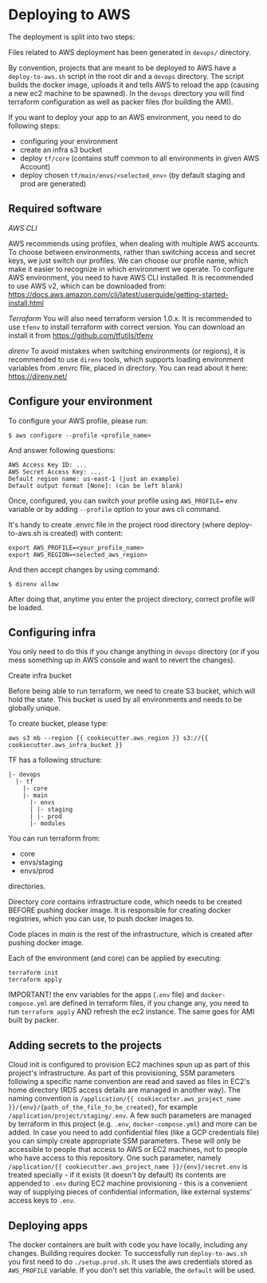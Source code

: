 # Deploying to AWS

The deployment is split into two steps:

Files related to AWS deployment has been generated in `devops/` directory.

By convention, projects that are meant to be deployed to AWS have a `deploy-to-aws.sh` script in the root dir and a `devops` directory.
The script builds the docker image, uploads it and tells AWS to reload the app (causing a new ec2 machine to be spawned).
In the `devops` directory you will find terraform configuration as well as packer files (for building the AMI).

If you want to deploy your app to an AWS environment, you need to do following steps:

- configuring your environment
- create an infra s3 bucket
- deploy `tf/core` (contains stuff common to all environments in given AWS Account)
- deploy chosen `tf/main/envs/<selected_env>` (by default staging and prod are generated)

## Required software

*AWS CLI*

AWS recommends using profiles, when dealing with multiple AWS accounts.
To choose between environments, rather than switching access and secret keys, we just switch our profiles.
We can choose our profile name, which make it easier to recognize in which environment we operate.
To configure AWS environment, you need to have AWS CLI installed.
It is recommended to use AWS v2, which can be downloaded from:
<https://docs.aws.amazon.com/cli/latest/userguide/getting-started-install.html>

*Terraform* You will also need terraform version 1.0.x. It is recommended to use `tfenv` to install terraform with correct version.
You can download an install it from <https://github.com/tfutils/tfenv>

*direnv* To avoid mistakes when switching environments (or regions), it is recommended to use `direnv` tools, which supports loading environment variables from .envrc file, placed in directory.
You can read about it here:
<https://direnv.net/>

## Configure your environment

To configure your AWS profile, please run:

```
$ aws configure --profile <profile_name>
```

And answer following questions:

```
AWS Access Key ID: ...
AWS Secret Access Key: ...
Default region name: us-east-1 (just an example)
Default output format [None]: (can be left blank)
```

Once, configured, you can switch your profile using `AWS_PROFILE=` env variable or by adding `--profile` option to your aws cli command.

It's handy to create .envrc file in the project rood directory (where deploy-to-aws.sh is created) with content:

```
export AWS_PROFILE=<your_profile_name>
export AWS_REGION=<selected_aws_region>
```

And then accept changes by using command:

```
$ direnv allow
```

After doing that, anytime you enter the project directory, correct profile will be loaded.

## Configuring infra

You only need to do this if you change anything in `devops` directory (or if you mess something up in AWS console and want to revert the changes).

Create infra bucket

Before being able to run terraform, we need to create S3 bucket, which will hold the state.
This bucket is used by all environments and needs to be globally unique.

To create bucket, please type:

```
aws s3 mb --region {{ cookiecutter.aws_region }} s3://{{ cookiecutter.aws_infra_bucket }}
```

TF has a following structure:

```
|- devops
  |- tf
    |- core
    |- main
      |- envs
      | |- staging
      | |- prod
      |- modules
```

You can run terraform from:

- core
- envs/staging
- envs/prod

directories.

Directory *core* contains infrastructure code, which needs to be created BEFORE pushing docker image.
It is responsible for creating docker registries, which you can use, to push docker images to.

Code places in *main* is the rest of the infrastructure, which is created after pushing docker image.

Each of the environment (and core) can be applied by executing:

```
terraform init
terraform apply
```

IMPORTANT! the env variables for the apps (`.env` file) and `docker-compose.yml` are defined in terraform files, if you change any, you need to run `terraform apply` AND refresh the ec2 instance.
The same goes for AMI built by packer.

## Adding secrets to the projects

Cloud init is configured to provision EC2 machines spun up as part of this project's infrastructure.
As part of this provisioning, SSM parameters following a specific name convention are read and saved as files in EC2's home directory (RDS access details are managed in another way).
The naming convention is `/application/{{ cookiecutter.aws_project_name }}/{env}/{path_of_the_file_to_be_created}`, for example `/application/project/staging/.env`.
A few such parameters are managed by terraform in this project (e.g. `.env`, `docker-compose.yml`) and more can be added.
In case you need to add confidential files (like a GCP credentials file) you can simply create appropriate SSM parameters.
These will only be accessible to people that access to AWS or EC2 machines, not to people who have access to this repository.
One such parameter, namely `/application/{{ cookiecutter.aws_project_name }}/{env}/secret.env` is treated specially - if it exists (it doesn't by default) its contents are appended to `.env` during EC2 machine provisioning - this is a convenient way of supplying pieces of confidential information, like external systems' access keys to `.env`.

## Deploying apps

The docker containers are built with code you have locally, including any changes.
Building requires docker.
To successfully run `deploy-to-aws.sh` you first need to do `./setup.prod.sh`.
It uses the aws credentials stored as `AWS_PROFILE` variable.
If you don't set this variable, the `default` will be used.
